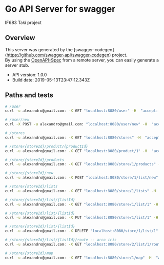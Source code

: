 # Go API Server for swagger

IF683 Takí project

## Overview
This server was generated by the [swagger-codegen]
(https://github.com/swagger-api/swagger-codegen) project.  
By using the [OpenAPI-Spec](https://github.com/OAI/OpenAPI-Specification) from a remote server, you can easily generate a server stub.  

- API version: 1.0.0
- Build date: 2019-05-13T23:47:12.343Z

## Paths and tests
```bash
# /user
curl -u alexandro@gmail.com: -X GET "localhost:8080/user" -H  "accept: application/json"

# /user/new
curl -X POST -u alexandro@gmail.com: "localhost:8080/user/new" -H  "accept: application/json" -H  "Content-Type: application/json"  -d "{  \"sex\": 1,  \"name\": \"name\",  \"permission\": \"ADMINISTRATOR\",  \"_id\": 0,  \"birthday\": \"1965-07-11\",  \"email\": \"email\"}"

# /stores
curl -u alexandro@gmail.com: -X GET "localhost:8080/stores" -H  "accept: application/json"

# /store/{storeId}/product/{productId}
curl -u alexandro@gmail.com: -X GET "localhost:8080/product/1" -H  "accept: application/json"

# /store/{storeId}/products
curl -u alexandro@gmail.com: -X GET "localhost:8080/store/1/products" -H  "accept: application/json"

# /store/{storeId}/new
curl -u alexandro@gmail.com: -X POST "localhost:8080/store/1/list/new" -H  "accept: application/json" -H  "Content-Type: application/json" -d "{  \"name\": \"name\",  \"_id\": 0,  \"products\": [    {      \"name\": \"name\",      \"description\": \"description\",      \"_id\": 0    },    {      \"name\": \"name\",      \"description\": \"description\",      \"_id\": 0    }  ]}"

# /store/{storeId}/lists
curl -u alexandro@gmail.com: -X GET "localhost:8080/store/1/lists" -H  "accept: application/json"

# /store/{storeId}/list/{listId}
curl -u alexandro@gmail.com: -X GET "localhost:8080/store/1/list/1" -H  "accept: application/json"

# /store/{storeId}/list/{listId}
curl -u alexandro@gmail.com: -X PUT "localhost:8080/store/1/list/1" -H  "accept: application/json" -H  "Content-Type: application/json" -d "{  \"name\": \"name\",  \"_id\": 0,  \"products\": [    {      \"name\": \"name\",      \"description\": \"description\",      \"_id\": 0    },    {      \"name\": \"name\",      \"description\": \"description\",      \"_id\": 0    }  ]}"

# /store/{storeId}/list/{listId}
curl -u alexandro@gmail.com: -X DELETE "localhost:8080/store/1/list/1" -H  "accept: application/json"

# /store/{storeId}/list/{listId}/route -- arco iris
curl -u alexandro@gmail.com: -X GET "localhost:8080/store/2/list/1/route" -H  "accept: application/json"

# /store/{storeId}/map
curl -u alexandro@gmail.com: -X GET "localhost:8080/store/1/map" -H  "accept: application/json"

```